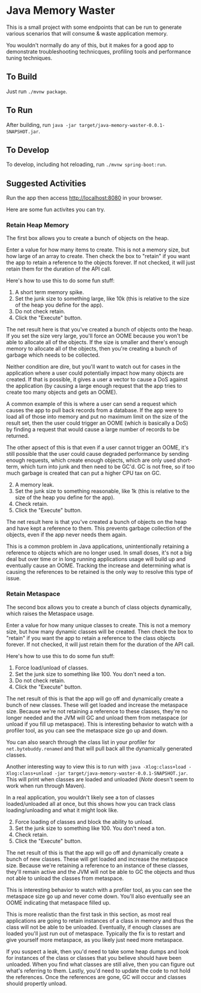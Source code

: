# Java Memory Waster

This is a small project with some endpoints that can be run to generate various scenarios that will consume & waste application memory.

You wouldn't normally do any of this, but it makes for a good app to demonstrate troubleshooting technicques, profiling tools and performance tuning techniques.

## To Build

Just run `./mvnw package`.

## To Run

After building, run `java -jar target/java-memory-waster-0.0.1-SNAPSHOT.jar`.

## To Develop

To develop, including hot reloading, run `./mvnw spring-boot:run`.

## Suggested Activities

Run the app then access [http://localhost:8080](http://localhost:8080) in your browser.

Here are some fun activites you can try.

### Retain Heap Memory

The first box allows you to create a bunch of objects on the heap. 

Enter a value for how many items to create. This is not a memory size, but how large of an array to create. Then check the box to "retain" if you want the app to retain a reference to the objects forever. If not checked, it will just retain them for the duration of the API call.

Here's how to use this to do some fun stuff:

1. A short term memory spike.
  1. Set the junk size to something large, like 10k (this is relative to the size of the heap you define for the app).
  2. Do not check retain.
  3. Click the "Execute" button.

  The net result here is that you've created a bunch of objects onto the heap. If you set the size very large, you'll force an OOME because you won't be able to allocate all of the objects. If the size is smaller and there's enough memory to allocate all of the objects, then you're creating a bunch of garbage which needs to be collected.

  Neither condition are dire, but you'll want to watch out for cases in the application where a user could potentially impact how many objects are created. If that is possible, it gives a user a vector to cause a DoS against the application (by causing a large enough request that the app tries to create too many objects and gets an OOME). 
  
  A common example of this is where a user can send a request which causes the app to pull back records from a database. If the app were to load all of those into memory and put no maximum limit on the size of the result set, then the user could trigger an OOME (which is basically a DoS) by finding a request that would cause a large number of records to be returned.

  The other apsect of this is that even if a user cannot trigger an OOME, it's still possible that the user could cause degraded performance by sending enough requests, which create enough objects, which are only used short-term, which turn into junk and then need to be GC'd. GC is not free, so if too much garbage is created that can put a higher CPU tax on GC.

2. A memory leak.
  1. Set the junk size to something reasonable, like 1k (this is relative to the size of the heap you define for the app).
  2. Check retain.
  3. Click the "Execute" button.

  The net result here is that you've created a bunch of objects on the heap and have kept a reference to them. This prevents garbage collection of the objects, even if the app never needs them again.

  This is a common problem in Java applications, unintentionally retaining a reference to objects which are no longer used. In small doses, it's not a big deal but over time or in long running applications usage will build up and eventually cause an OOME. Tracking the increase and determining what is causing the references to be retained is the only way to resolve this type of issue.

### Retain Metaspace

The second box allows you to create a bunch of class objects dynamically, which raises the Metaspace usage. 

Enter a value for how many unique classes to create. This is not a memory size, but how many dynamic classes will be created. Then check the box to "retain" if you want the app to retain a reference to the class objects forever. If not checked, it will just retain them for the duration of the API call.

Here's how to use this to do some fun stuff:

1. Force load/unload of classes.
  1. Set the junk size to something like 100. You don't need a ton.
  2. Do not check retain.
  3. Click the "Execute" button.

  The net result of this is that the app will go off and dynamically create a bunch of new classes. These will get loaded and increase the metaspace size. Because we're not retaining a reference to these classes, they're no longer needed and the JVM will GC and unload them from metaspace (or unload if you fill up metaspace). This is interesting behavior to watch with a profiler tool, as you can see the metaspace size go up and down. 
  
  You can also search through the class list in your profiler for `net.bytebuddy.renamed` and that will pull back all the dynamically generated classes.

  Another interesting way to view this is to run with `java -Xlog:class+load -Xlog:class+unload -jar target/java-memory-waster-0.0.1-SNAPSHOT.jar`. This will print when classes are loaded and unloaded (*Note* doesn't seem to work when run through Maven).

  In a real application, you wouldn't likely see a ton of classes loaded/unloaded all at once, but this shows how you can track class loading/unloading and what it might look like.

2. Force loading of classes and block the ability to unload.
  1. Set the junk size to something like 100. You don't need a ton.
  2. Check retain.
  3. Click the "Execute" button.
  
  The net result of this is that the app will go off and dynamically create a bunch of new classes. These will get loaded and increase the metaspace size. Because we're retaining a reference to an instance of these classes, they'll remain active and the JVM will not be able to GC the objects and thus not able to unload the classes from metaspace. 
  
  This is interesting behavior to watch with a profiler tool, as you can see the metaspace size go up and never come down. You'll also eventually see an OOME indicating that metaspace filled up.

  This is more realistic than the first task in this section, as most real applications are going to retain instances of a class in memory and thus the class will not be able to be unloaded. Eventually, if enough classes are loaded you'll just run out of metaspace. Typically the fix is to restart and give yourself more metaspace, as you likely just need more metaspace. 
  
  If you suspect a leak, then you'd need to take some heap dumps and look for instances of the class or classes that you believe should have been unloaded. When you find what classes are still alive, then you can figure out what's referring to them. Lastly, you'd need to update the code to not hold the references. Once the references are gone, GC will occur and classes should propertly unload.